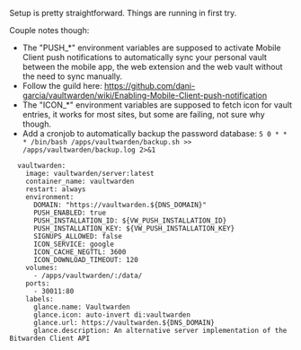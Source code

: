 Setup is pretty straightforward. Things are running in first try.

Couple notes though:
- The "PUSH_*" environment variables are supposed to activate Mobile Client push notifications to automatically sync your personal vault between the mobile app, the web extension and the web vault without the need to sync manually.
- Follow the guild here: https://github.com/dani-garcia/vaultwarden/wiki/Enabling-Mobile-Client-push-notification
- The "ICON_*" environment variables are supposed to fetch icon for vault entries, it works for most sites, but some are failing, not sure why though.
- Add a cronjob to automatically backup the password database: `5 0 * * * /bin/bash /apps/vaultwarden/backup.sh >> /apps/vaultwarden/backup.log 2>&1`


```
  vaultwarden:
    image: vaultwarden/server:latest
    container_name: vaultwarden
    restart: always
    environment:
      DOMAIN: "https://vaultwarden.${DNS_DOMAIN}"
      PUSH_ENABLED: true
      PUSH_INSTALLATION_ID: ${VW_PUSH_INSTALLATION_ID}
      PUSH_INSTALLATION_KEY: ${VW_PUSH_INSTALLATION_KEY}
      SIGNUPS_ALLOWED: false
      ICON_SERVICE: google
      ICON_CACHE_NEGTTL: 3600
      ICON_DOWNLOAD_TIMEOUT: 120
    volumes:
      - /apps/vaultwarden/:/data/
    ports:
      - 30011:80
    labels:
      glance.name: Vaultwarden
      glance.icon: auto-invert di:vaultwarden
      glance.url: https://vaultwarden.${DNS_DOMAIN}
      glance.description: An alternative server implementation of the Bitwarden Client API
```
